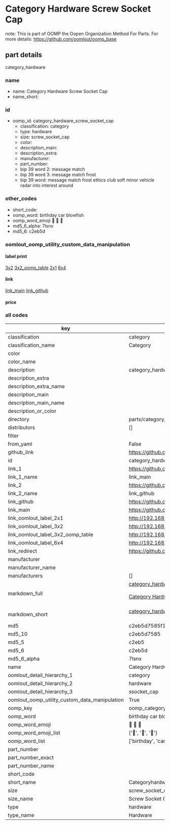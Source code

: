 # Category Hardware Screw Socket Cap  

note: This is part of OOMP the Oopen Organization Method For Parts. For more details: https://github.com/oomlout/oomp_base

##  part details
  



category_hardware



### name
* name: Category Hardware Screw Socket Cap
* name_short: 
### id
* oomp_id: category_hardware_screw_socket_cap
  * classification: category
  * type: hardware
  * size: screw_socket_cap
  * color: 
  * description_main: 
  * description_extra: 
  * manufacturer: 
  * part_number: 
  * bip 39 word 2: message match
  * bip 39 word 3: message match frost
  * bip 39 word: message match frost ethics club soft minor vehicle radar into interest around

### other_codes
* short_code: 
* oomp_word: birthday car blowfish
* oomp_word_emoji :birthday: :car: :blowfish:
* md5_6_alpha: 7lsnx
* md5_6: c2eb5d






### oomlout_oomp_utility_custom_data_manipulation
#### label print
[3x2](http://192.168.1.245:1112/?label=oomp%207lsnx)
[3x2_oomp_table](http://192.168.1.108:1112/?label=oomp%207lsnx)
[2x1](http://192.168.1.242:1112/?label=oomp%207lsnx)
[6x4](http://192.168.1.55:1112/?label=oomp%207lsnx)    

#### link

[link_main](https://github.com/oomlout/oomlout_oomp_version_1_messy/tree/main/parts/category_hardware_screw_socket_cap) [link_github](https://github.com/oomlout/oomlout_oomp_version_1_messy/tree/main/parts/category_hardware_screw_socket_cap)                             

#### price







### all codes 
| key | value |  
| --- | --- |  
| classification | category |  
| classification_name | Category |  
| color |  |  
| color_name |  |  
| description | category_hardware |  
| description_extra |  |  
| description_extra_name |  |  
| description_main |  |  
| description_main_name |  |  
| description_or_color |   |  
| directory | parts/category_hardware_screw_socket_cap |  
| distributors | [] |  
| filter |  |  
| from_yaml | False |  
| github_link | https://github.com/oomlout/oomlout_oomp_part_src/tree/main/parts/category_hardware_screw_socket_cap |  
| id | category_hardware_screw_socket_cap |  
| link_1 | https://github.com/oomlout/oomlout_oomp_version_1_messy/tree/main/parts/category_hardware_screw_socket_cap |  
| link_1_name | link_main |  
| link_2 | https://github.com/oomlout/oomlout_oomp_version_1_messy/tree/main/parts/category_hardware_screw_socket_cap |  
| link_2_name | link_github |  
| link_github | https://github.com/oomlout/oomlout_oomp_version_1_messy/tree/main/parts/category_hardware_screw_socket_cap |  
| link_main | https://github.com/oomlout/oomlout_oomp_version_1_messy/tree/main/parts/category_hardware_screw_socket_cap |  
| link_oomlout_label_2x1 | http://192.168.1.242:1112/?label=oomp%207lsnx |  
| link_oomlout_label_3x2 | http://192.168.1.245:1112/?label=oomp%207lsnx |  
| link_oomlout_label_3x2_oomp_table | http://192.168.1.108:1112/?label=oomp%207lsnx |  
| link_oomlout_label_6x4 | http://192.168.1.55:1112/?label=oomp%207lsnx |  
| link_redirect | https://github.com/oomlout/oomlout_oomp_version_1_messy/tree/main/parts/category_hardware_screw_socket_cap |  
| manufacturer |  |  
| manufacturer_name |  |  
| manufacturers | [] |  
| markdown_full | [category_hardware_screw_socket_cap](none)<br>[](none)<br>[Category Hardware Screw Socket Cap](none)<br><br> |  
| markdown_short | [category_hardware_screw_socket_cap](none)<br><br> |  
| md5 | c2eb5d7585f1f1a7391614dabae2345f |  
| md5_10 | c2eb5d7585 |  
| md5_5 | c2eb5 |  
| md5_6 | c2eb5d |  
| md5_6_alpha | 7lsnx |  
| name | Category Hardware Screw Socket Cap |  
| oomlout_detail_hierarchy_1 | category |  
| oomlout_detail_hierarchy_2 | hardware |  
| oomlout_detail_hierarchy_3 | ssocket_cap |  
| oomlout_oomp_utility_custom_data_manipulation | True |  
| oomp_key | oomp_category_hardware_screw_socket_cap |  
| oomp_word | birthday car blowfish |  
| oomp_word_emoji | :birthday: :car: :blowfish: |  
| oomp_word_emoji_list | [':birthday:', ':car:', ':blowfish:'] |  
| oomp_word_list | ['birthday', 'car', 'blowfish'] |  
| part_number |  |  
| part_number_exact |  |  
| part_number_name |  |  
| short_code |  |  
| short_name | Categoryhardware |  
| size | screw_socket_cap |  
| size_name | Screw Socket Cap |  
| type | hardware |  
| type_name | Hardware |  
